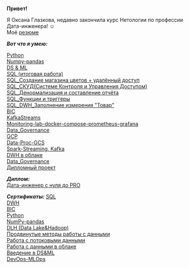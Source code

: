 **Привет!**

Я Оксана Глазкова, недавно закончила курс Нетологии по профессии Дата-инженера! ☺  
Моё [резюме](https://docs.google.com/document/d/1C7_OKw-uluCkuv-zQltJ15DRAqSmm0Du2J0aE5vD48Y/edit)  

***Вот что я умею:***  

[Python](https://github.com/OksanaGlazkova/Python)  
[Numpy-pandas](https://github.com/OksanaGlazkova/Numpy-pandas)  
[DS & ML](https://github.com/OksanaGlazkova/DS-ML)  
[SQL (итоговая работа)](https://github.com/OksanaGlazkova/-SQL)  
[SQL_Создание магазина цветов + удалённый доступ](https://github.com/OksanaGlazkova/-_-SQL-)  
[SQL_СКУД(Системе Контроля и Управления Доступом)](https://github.com/OksanaGlazkova/SQL_-)  
[SQL_Денормализация и составление отчёта](https://github.com/OksanaGlazkova/SQL_)  
[SQL_Функции и триггеры](https://github.com/OksanaGlazkova/_SQL)  
[SQL_DWH_Заполнение измерения "Товар"](https://github.com/OksanaGlazkova/SQL_DWH)  
[BIC](https://github.com/OksanaGlazkova/-BIC-Business-Intelligence-)  
[KafkaStreams](https://github.com/OksanaGlazkova/KafkaStreams)  
[Monitoring-lab-docker-compose-prometheus-grafana](https://github.com/OksanaGlazkova/Monitoring-lab-docker-compose-prometheus-grafana-)  
[Data_Governance](https://github.com/OksanaGlazkova/Data_Governance)  
[GCP](https://github.com/OksanaGlazkova/GCP)  
[Data-Proc-GCS](https://github.com/OksanaGlazkova/Data-Proc-GCS)  
[Spark-Streaming, Kafka](https://github.com/OksanaGlazkova/Spark-Streaming)  
[DWH в облаке](https://github.com/OksanaGlazkova/-DWH-)  
[Data_Governance](https://github.com/OksanaGlazkova/Data_Governance)   
[Дипломный проект](https://github.com/OksanaGlazkova/Diplom)  

***Диплом:***  
[Дата-инженер с нуля до PRO](https://github.com/OksanaGlazkova/Data-engineer)  

***Сертификаты:*** 
[SQL](https://github.com/OksanaGlazkova/SQL_certificate)  
[DWH](https://github.com/OksanaGlazkova/Certification_DWH-Data-Warehouse-)  
[BIC](https://github.com/OksanaGlazkova/BIC_certificate)  
[Python](https://github.com/OksanaGlazkova/Python_certificate)  
[NumPy-pandas](https://github.com/OksanaGlazkova/certificate_NumPy-pandas)  
[DLH (Data Lake&Hadoop)](https://github.com/OksanaGlazkova/certificate_DLH-Data-Lake-Hadoop-)  
[Продвинутые методы работы с данными](https://github.com/OksanaGlazkova/certificate_Advanced-methods-of-working-with-data)  
[Работа с потоковыми данными](https://github.com/OksanaGlazkova/Certification_work-with-streaming-data)  
[Работа с данными в облаке](https://github.com/OksanaGlazkova/Certification_working-with-data-in-the-cloud)  
[Введение в DS&ML](https://github.com/OksanaGlazkova/Certification_DS-ML)  
[DevOps-MLOps](https://github.com/OksanaGlazkova/Certification_DevOps-MLOps)  

